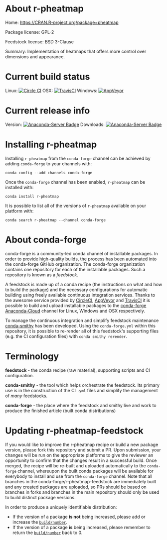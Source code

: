 About r-pheatmap
================

Home: https://CRAN.R-project.org/package=pheatmap

Package license: GPL-2

Feedstock license: BSD 3-Clause

Summary: Implementation of heatmaps that offers more control over dimensions and appearance.



Current build status
====================

Linux: [![Circle CI](https://circleci.com/gh/conda-forge/r-pheatmap-feedstock.svg?style=shield)](https://circleci.com/gh/conda-forge/r-pheatmap-feedstock)
OSX: [![TravisCI](https://travis-ci.org/conda-forge/r-pheatmap-feedstock.svg?branch=master)](https://travis-ci.org/conda-forge/r-pheatmap-feedstock)
Windows: [![AppVeyor](https://ci.appveyor.com/api/projects/status/github/conda-forge/r-pheatmap-feedstock?svg=True)](https://ci.appveyor.com/project/conda-forge/r-pheatmap-feedstock/branch/master)

Current release info
====================
Version: [![Anaconda-Server Badge](https://anaconda.org/conda-forge/r-pheatmap/badges/version.svg)](https://anaconda.org/conda-forge/r-pheatmap)
Downloads: [![Anaconda-Server Badge](https://anaconda.org/conda-forge/r-pheatmap/badges/downloads.svg)](https://anaconda.org/conda-forge/r-pheatmap)

Installing r-pheatmap
=====================

Installing `r-pheatmap` from the `conda-forge` channel can be achieved by adding `conda-forge` to your channels with:

```
conda config --add channels conda-forge
```

Once the `conda-forge` channel has been enabled, `r-pheatmap` can be installed with:

```
conda install r-pheatmap
```

It is possible to list all of the versions of `r-pheatmap` available on your platform with:

```
conda search r-pheatmap --channel conda-forge
```


About conda-forge
=================

conda-forge is a community-led conda channel of installable packages.
In order to provide high-quality builds, the process has been automated into the
conda-forge GitHub organization. The conda-forge organization contains one repository
for each of the installable packages. Such a repository is known as a *feedstock*.

A feedstock is made up of a conda recipe (the instructions on what and how to build
the package) and the necessary configurations for automatic building using freely
available continuous integration services. Thanks to the awesome service provided by
[CircleCI](https://circleci.com/), [AppVeyor](http://www.appveyor.com/)
and [TravisCI](https://travis-ci.org/) it is possible to build and upload installable
packages to the [conda-forge](https://anaconda.org/conda-forge)
[Anaconda-Cloud](http://docs.anaconda.org/) channel for Linux, Windows and OSX respectively.

To manage the continuous integration and simplify feedstock maintenance
[conda-smithy](http://github.com/conda-forge/conda-smithy) has been developed.
Using the ``conda-forge.yml`` within this repository, it is possible to re-render all of
this feedstock's supporting files (e.g. the CI configuration files) with ``conda smithy rerender``.


Terminology
===========

**feedstock** - the conda recipe (raw material), supporting scripts and CI configuration.

**conda-smithy** - the tool which helps orchestrate the feedstock.
                   Its primary use is in the construction of the CI ``.yml`` files
                   and simplify the management of *many* feedstocks.

**conda-forge** - the place where the feedstock and smithy live and work to
                  produce the finished article (built conda distributions)


Updating r-pheatmap-feedstock
=============================

If you would like to improve the r-pheatmap recipe or build a new
package version, please fork this repository and submit a PR. Upon submission,
your changes will be run on the appropriate platforms to give the reviewer an
opportunity to confirm that the changes result in a successful build. Once
merged, the recipe will be re-built and uploaded automatically to the
`conda-forge` channel, whereupon the built conda packages will be available for
everybody to install and use from the `conda-forge` channel.
Note that all branches in the conda-forge/r-pheatmap-feedstock are
immediately built and any created packages are uploaded, so PRs should be based
on branches in forks and branches in the main repository should only be used to
build distinct package versions.

In order to produce a uniquely identifiable distribution:
 * If the version of a package **is not** being increased, please add or increase
   the [``build/number``](http://conda.pydata.org/docs/building/meta-yaml.html#build-number-and-string).
 * If the version of a package **is** being increased, please remember to return
   the [``build/number``](http://conda.pydata.org/docs/building/meta-yaml.html#build-number-and-string)
   back to 0.
